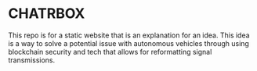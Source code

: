 # CHATRBOX
This repo is for a static website that is an explanation for an idea. This idea is a way to solve a potential issue with autonomous vehicles through using blockchain security and tech that allows for reformatting signal transmissions.
